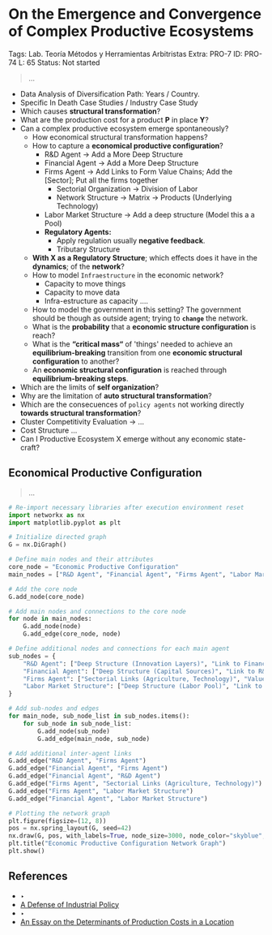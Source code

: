 # On the Emergence and Convergence of Complex Productive Ecosystems

Tags: Lab. Teoría Métodos y Herramientas Arbitristas
Extra: PRO-7
ID: PRO-74
L: 65
Status: Not started

> …
> 

- Data Analysis of Diversification Path:  Years / Country.
- Specific In Death Case Studies / Industry Case Study
- Which causes **structural transformation**?
- What are the production cost for a product **P** in place **Y**?
- Can a complex productive ecosystem emerge spontaneously?
    - How economical structural transformation happens?
    - How to capture a **economical productive configuration**?
        - R&D Agent → Add a More Deep Structure
        - Financial Agent → Add a More Deep Structure
        - Firms Agent → Add Links to Form Value Chains; Add the  [Sector]; Put all the firms together
            - Sectorial Organization → Division of Labor
            - Network Structure → Matrix → Products (Underlying Technology)
        - Labor Market Structure → Add a deep structure (Model this a a Pool)
        - **Regulatory Agents:**
            - Apply regulation usually **negative feedback**.
            - Tributary Structure
    - **With X as a Regulatory Structure**; which effects does it have in the **dynamics**; of the **network**?
    - How to model `Infraestructure`  in the economic network?
        - Capacity to move things
        - Capacity to move data
        - Infra-estructure as capacity ….
    - How to model the government in this setting?  The government should be though as outside agent; trying to **`change`** the network.
    - What is the **probability** that a **economic structure configuration** is reach?
    - What is the **“critical mass“** of 'things' needed to achieve an **equilibrium-breaking** transition from one **economic structural configuration** to another?
    - An **economic structural configuration** is reached through **equilibrium-breaking steps**.
- Which are the limits of **self organization**?
- Why are the limitation of **auto structural transformation**?
- Which are the consecuences of `policy agents` not working directly **towards structural transformation**?
- Cluster Competitivity Evaluation → …
- Cost Structure …
- Can I Productive Ecosystem X emerge without any economic state-craft?

## **Economical Productive Configuration**

> …
> 

```python
# Re-import necessary libraries after execution environment reset
import networkx as nx
import matplotlib.pyplot as plt

# Initialize directed graph
G = nx.DiGraph()

# Define main nodes and their attributes
core_node = "Economic Productive Configuration"
main_nodes = ["R&D Agent", "Financial Agent", "Firms Agent", "Labor Market Structure"]

# Add the core node
G.add_node(core_node)

# Add main nodes and connections to the core node
for node in main_nodes:
    G.add_node(node)
    G.add_edge(core_node, node)

# Define additional nodes and connections for each main agent
sub_nodes = {
    "R&D Agent": ["Deep Structure (Innovation Layers)", "Link to Financial Agent", "Link to Firms Agent"],
    "Financial Agent": ["Deep Structure (Capital Sources)", "Link to R&D Agent", "Link to Firms Agent", "Link to Labor Market Structure"],
    "Firms Agent": ["Sectorial Links (Agriculture, Technology)", "Value Chains", "Link to Labor Market Structure", "Link to Financial Agent"],
    "Labor Market Structure": ["Deep Structure (Labor Pool)", "Link to Firms Agent"]
}

# Add sub-nodes and edges
for main_node, sub_node_list in sub_nodes.items():
    for sub_node in sub_node_list:
        G.add_node(sub_node)
        G.add_edge(main_node, sub_node)

# Add additional inter-agent links
G.add_edge("R&D Agent", "Firms Agent")
G.add_edge("Financial Agent", "Firms Agent")
G.add_edge("Financial Agent", "R&D Agent")
G.add_edge("Firms Agent", "Sectorial Links (Agriculture, Technology)")
G.add_edge("Firms Agent", "Labor Market Structure")
G.add_edge("Financial Agent", "Labor Market Structure")

# Plotting the network graph
plt.figure(figsize=(12, 8))
pos = nx.spring_layout(G, seed=42)
nx.draw(G, pos, with_labels=True, node_size=3000, node_color="skyblue", font_size=8, font_weight="bold", edge_color="gray", arrowsize=10)
plt.title("Economic Productive Configuration Network Graph")
plt.show()
```

## References

- ‣
- [A Defense of Industrial Policy](A%20Defense%20of%20Industrial%20Policy%2028e73b1ccb33455e8bbb32e921be3ac3.md)
- ‣
- [An Essay on the Determinants of Production Costs in a Location](An%20Essay%20on%20the%20Determinants%20of%20Production%20Costs%20i%20153956e8f40e80f1bbfef3a7121888f4.md)